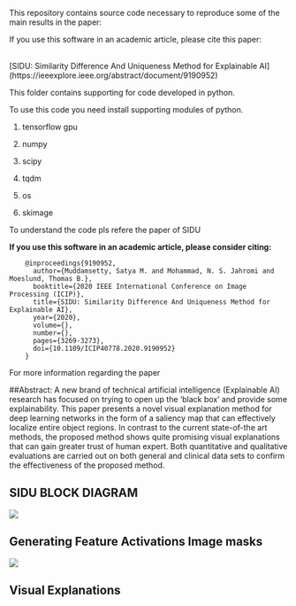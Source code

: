 This repository contains source code necessary to reproduce some of the main results in the paper:

If you use this software in an academic article, please cite this paper:

 <br>
[SIDU: Similarity Difference And Uniqueness Method for Explainable AI] (https://ieeexplore.ieee.org/abstract/document/9190952)


This folder contains supporting for code developed in python.


To use this code you need install supporting modules of python.


1. tensorflow gpu

2. numpy

3. scipy

4. tqdm

5. os

6. skimage


To understand the code pls refere the paper of SIDU

**If you use this software in an academic article, please consider citing:**

		@inproceedings{9190952,
		  author={Muddamsetty, Satya M. and Mohammad, N. S. Jahromi and Moeslund, Thomas B.},
		  booktitle={2020 IEEE International Conference on Image Processing (ICIP)}, 
		  title={SIDU: Similarity Difference And Uniqueness Method for Explainable AI}, 
		  year={2020},
		  volume={},
		  number={},
		  pages={3269-3273},
		  doi={10.1109/ICIP40778.2020.9190952}
		}

For more information regarding the paper


##Abstract:
A new brand of technical artificial intelligence (Explainable AI) research has focused on trying to open up the ‘black box’ and provide some explainability. This paper presents a novel visual explanation method for deep learning networks in the form of a saliency map that can effectively localize entire object regions. In contrast to the current state-of-the art methods, the proposed method shows quite promising visual explanations that can gain greater trust of human expert. Both quantitative and qualitative evaluations are carried out on both general and clinical data sets to confirm the effectiveness of the proposed method.


## SIDU BLOCK DIAGRAM
![](https://github.com/satyamahesh84/SIDU_XAI_CODE/blob/main/SIDU_pics/SIDU_block_diagram.jpg)
## Generating Feature Activations Image masks
![](https://github.com/satyamahesh84/SIDU_XAI_CODE/blob/main/SIDU_pics/SIDU_Generating_Feature_Image_Masks.jpg)

## Visual Explanations 
![]()
